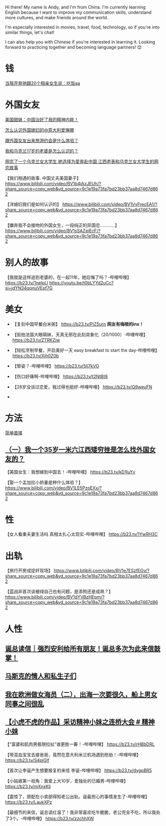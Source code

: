 
Hi there! My name is Andy, and I'm from China. I'm currently learning English because I want to improve my communication skills, understand more cultures, and make friends around the world.

I'm especially interested in movies, travel, food, technology, so if you're into similar things, let's chat!

I can also help you with Chinese if you're interested in learning it.
Looking forward to practicing together and becoming language partners! 😊 

# 钱
[当我开奔驰跟20个相亲女生说：吃饭aa](https://v.douyin.com/Zc0fUmhqcDg/)


# 外国女友
[美国甜妹：中国治好了我的精神内耗！](https://v.douyin.com/K1jgc20WcUM/)

[怎么认识外国媳妇的@意大利爱琳娜](https://v.douyin.com/LKylp4dfd78/)

[跟外国女友出来旅游约会是什么体验？](https://v.douyin.com/PXRzgxNQSaQ/)

[我和乌克兰17岁的老婆是怎么认识的？](https://v.douyin.com/erjtzmSd-sI/)

[网恋了一个乌克兰女大学生 她选择为爱奔赴中国 江西老表和乌克兰女大学生的网恋故事](https://v.douyin.com/I6LoR7bbkXw/)




【我们相遇的故事. 中国丈夫美国妻子】 https://www.bilibili.com/video/BV1b4jAzJEUh/?share_source=copy_web&vd_source=9c1e19a73fa7bd23bb37aa8d7467d862

【洋媳妇我们是如何认识的】 https://www.bilibili.com/video/BV1VvFrecEA1/?share_source=copy_web&vd_source=9c1e19a73fa7bd23bb37aa8d7467d862

【嫌弃我不会接吻的外国女生，一段纯正的异国恋…………】 https://www.bilibili.com/video/BV1sSAZeiEcF/?share_source=copy_web&vd_source=9c1e19a73fa7bd23bb37aa8d7467d862


# 别人的故事
【我就是这样追到老婆的，在一起11年，她后悔了吗？-哔哩哔哩】 https://b23.tv/1nelpLl
https://youtu.be/t0bLYYd2uCc?si=jdYN34qqnuVEpf7G

# 美女
- 【复刻中国早餐白米粥】 https://b23.tv/PjZ5urn
**网友有梅根的ins！**

- 【街拍法国大眼萌妹，天真无邪在此刻具象化（20/1000）-哔哩哔哩】 https://b23.tv/ZTRKZiw

- 【轻松烹制早餐，开启美好一天 easy breakfast to start the day-哔哩哔哩】 https://b23.tv/Xih0Z0b

- 【黎姿？-哔哩哔哩】 https://b23.tv/5Ij7kVG

- 【伤口好痛啊-哔哩哔哩】 https://b23.tv/t2NtBt8
- 【28岁没谈过恋爱，我过得也挺好-哔哩哔哩】 https://b23.tv/Q9weuFN
- 

# 方法
[简单直接](https://youtube.com/shorts/qdqWm-6MGO8?si=3vuG18FDHflRjoci)

## [（一）我一个35岁一米六江西矮穷挫是怎么找外国女友的？](https://www.douyin.com/video/7449348545053740340)

【美国女生：我想嫁到中国去！-哔哩哔哩】 https://b23.tv/kD1IuYv

【娶一个孟加拉小娇妻是种什么体验？】 https://www.bilibili.com/video/BV1LE5PzoEXx/?share_source=copy_web&vd_source=9c1e19a73fa7bd23bb37aa8d7467d862

# 性
【女人看重夫妻生活吗 真相太扎心太现实-哔哩哔哩】 https://b23.tv/1YwRH3C



# 出轨
【旅行开房成捉奸现场】 https://www.bilibili.com/video/BV1e7ESzfEGv/?share_source=copy_web&vd_source=9c1e19a73fa7bd23bb37aa8d7467d862

【蓝战非首次谈被绿自己也有问题，是添狗还是成熟？】 https://www.bilibili.com/video/BV1dYVBzHEpm/?share_source=copy_web&vd_source=9c1e19a73fa7bd23bb37aa8d7467d862




# 人性
## [诞总读信｜强烈安利给所有朋友！诞总多次为此来信鼓掌！](https://b23.tv/VzL6wPW)

## [马斯克的情人和私生子们](https://b23.tv/ZSAK6vl)


## [我在欧洲做女海员（二），出海一次要很久，船上男女同事之间很乱](https://www.bilibili.com/video/BV1P3fGYcEK7/?spm_id_from=333.999.0.0&vd_source=22af953ea4c09540ad1966711a2d53f0)


## [【小虎不虎的作品】采访精神小妹之连桥大会 # 精神小妹](https://www.douyin.com/video/7462704629361528102)

【“富婆和肌肉男极限拉扯”谁更胜一筹！-哔哩哔哩】 https://b23.tv/rHBbDRL


【带混血宝宝去接爸爸，竟然在意大利米兰机场遇到抢劫！-哔哩哔哩】 https://b23.tv/S4pjGlf

【首次让李诞产生想要报复的来信 李诞-哔哩哔哩】 https://b23.tv/dvgpBR5

【小姑娘第一视角：我爱上大10岁，爱独处的已婚男-哔哩哔哩】 https://b23.tv/mXnxKlj

【震惊了，原配在小卖部得知老公出轨。诞最担心的事情发生了-哔哩哔哩】 https://b23.tv/LaukXPz

【最细节的来信，诞总读红温了！我非常喜欢吃牛脆脆，老公完全不吃，所以我处了3个。-哔哩哔哩】 https://b23.tv/zzchhXW


